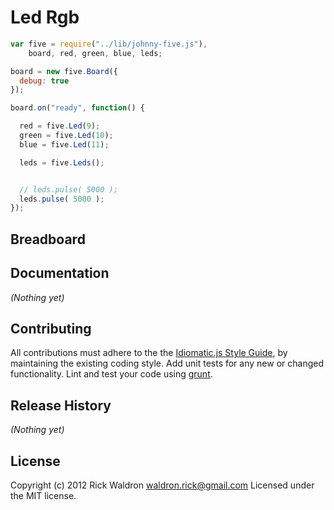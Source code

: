 # Led Rgb

```javascript
var five = require("../lib/johnny-five.js"),
    board, red, green, blue, leds;

board = new five.Board({
  debug: true
});

board.on("ready", function() {

  red = five.Led(9);
  green = five.Led(10);
  blue = five.Led(11);

  leds = five.Leds();


  // leds.pulse( 5000 );
  leds.pulse( 5000 );
});

```

## Breadboard




## Documentation

_(Nothing yet)_









## Contributing
All contributions must adhere to the the [Idiomatic.js Style Guide](https://github.com/rwldrn/idiomatic.js),
by maintaining the existing coding style. Add unit tests for any new or changed functionality. Lint and test your code using [grunt](https://github.com/cowboy/grunt).

## Release History
_(Nothing yet)_

## License
Copyright (c) 2012 Rick Waldron <waldron.rick@gmail.com>
Licensed under the MIT license.
